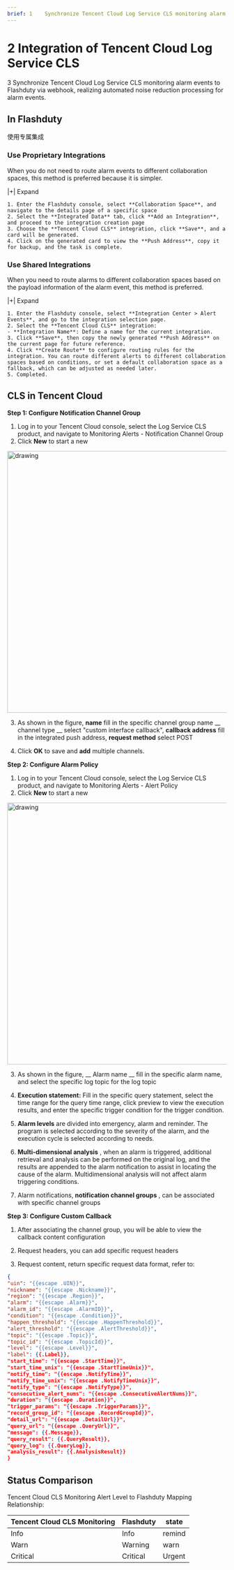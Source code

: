 ```yaml
---
brief: 1	Synchronize Tencent Cloud Log Service CLS monitoring alarm events to Kuaimao Nebula via webhook, achieving automated noise reduction processing for alarm events
---
```


# 2	Integration of Tencent Cloud Log Service CLS

3	Synchronize Tencent Cloud Log Service CLS monitoring alarm events to Flashduty via webhook, realizing automated noise reduction processing for alarm events.

## In Flashduty
使用专属集成

### Use Proprietary Integrations

When you do not need to route alarm events to different collaboration spaces, this method is preferred because it is simpler.

|+| Expand

    1. Enter the Flashduty console, select **Collaboration Space**, and navigate to the details page of a specific space
    2. Select the **Integrated Data** tab, click **Add an Integration**, and proceed to the integration creation page
    3. Choose the **Tencent Cloud CLS** integration, click **Save**, and a card will be generated.
    4. Click on the generated card to view the **Push Address**, copy it for backup, and the task is complete.

### Use Shared Integrations

When you need to route alarms to different collaboration spaces based on the payload information of the alarm event, this method is preferred.

|+| Expand

    1. Enter the Flashduty console, select **Integration Center > Alert Events**, and go to the integration selection page.
    2. Select the **Tencent Cloud CLS** integration:
    - **Integration Name**: Define a name for the current integration.
    3. Click **Save**, then copy the newly generated **Push Address** on the current page for future reference.
    4. Click **Create Route** to configure routing rules for the integration. You can route different alerts to different collaboration spaces based on conditions, or set a default collaboration space as a fallback, which can be adjusted as needed later.
    5. Completed.

## CLS in Tencent Cloud

**Step 1: Configure Notification Channel Group**

1. Log in to your Tencent Cloud console, select the Log Service CLS product, and navigate to Monitoring Alerts - Notification Channel Group
2. Click **New** to start a new

<img alt="drawing" width="600" src="https://fcdoc.github.io/img/zh/flashduty/mixin/alert_integration/tencent_cls/1.avif" />

3. As shown in the figure, **name** fill in the specific channel group name __ channel type __ select "custom interface callback", **callback address** fill in the integrated push address, **request method** select POST

4. Click **OK** to save and **add** multiple channels.

**Step 2: Configure Alarm Policy**

1. Log in to your Tencent Cloud console, select the Log Service CLS product, and navigate to Monitoring Alerts - Alert Policy
2. Click **New** to start a new

<img alt="drawing" width="600" src="https://fcdoc.github.io/img/zh/flashduty/mixin/alert_integration/tencent_cls/2.avif" />

3. As shown in the figure, __ Alarm name __ fill in the specific alarm name, and select the specific log topic for the log topic

4. **Execution statement:** Fill in the specific query statement, select the time range for the query time range, click preview to view the execution results, and enter the specific trigger condition for the trigger condition.

5. **Alarm levels** are divided into emergency, alarm and reminder. The program is selected according to the severity of the alarm, and the execution cycle is selected according to needs.

6. **Multi-dimensional analysis** , when an alarm is triggered, additional retrieval and analysis can be performed on the original log, and the results are appended to the alarm notification to assist in locating the cause of the alarm. Multidimensional analysis will not affect alarm triggering conditions.

7. Alarm notifications, **notification channel groups** , can be associated with specific channel groups

**Step 3: Configure Custom Callback**

1. After associating the channel group, you will be able to view the callback content configuration

2. Request headers, you can add specific request headers

3. Request content, return specific request data format, refer to:

```json
{
"uin": "{{escape .UIN}}",
"nickname": "{{escape .Nickname}}",
"region": "{{escape .Region}}",
"alarm": "{{escape .Alarm}}",
"alarm_id": "{{escape .AlarmID}}",
"condition": "{{escape .Condition}}",
"happen_threshold": "{{escape .HappenThreshold}}",
"alert_threshold": "{{escape .AlertThreshold}}",
"topic": "{{escape .Topic}}",
"topic_id": "{{escape .TopicId}}",
"level": "{{escape .Level}}",
"label": {{.Label}},
"start_time": "{{escape .StartTime}}",
"start_time_unix": "{{escape .StartTimeUnix}}",
"notify_time": "{{escape .NotifyTime}}",
"notify_time_unix": "{{escape .NotifyTimeUnix}}",
"notify_type": "{{escape .NotifyType}}",
"consecutive_alert_nums": "{{escape .ConsecutiveAlertNums}}",
"duration": "{{escape .Duration}}",
"trigger_params": "{{escape .TriggerParams}}",
"record_group_id": "{{escape .RecordGroupId}}",
"detail_url": "{{escape .DetailUrl}}",
"query_url": "{{escape .QueryUrl}}",
"message": {{.Message}},
"query_result": {{.QueryResult}},
"query_log": {{.QueryLog}},
"analysis_result": {{.AnalysisResult}}
}
```

## Status Comparison

Tencent Cloud CLS Monitoring Alert Level to Flashduty Mapping Relationship:

| Tencent Cloud CLS Monitoring |  Flashduty    | state
| ------------- | --------- | --- |
| Info          |  Info     | remind
| Warn          |  Warning  | warn
| Critical      |  Critical | Urgent